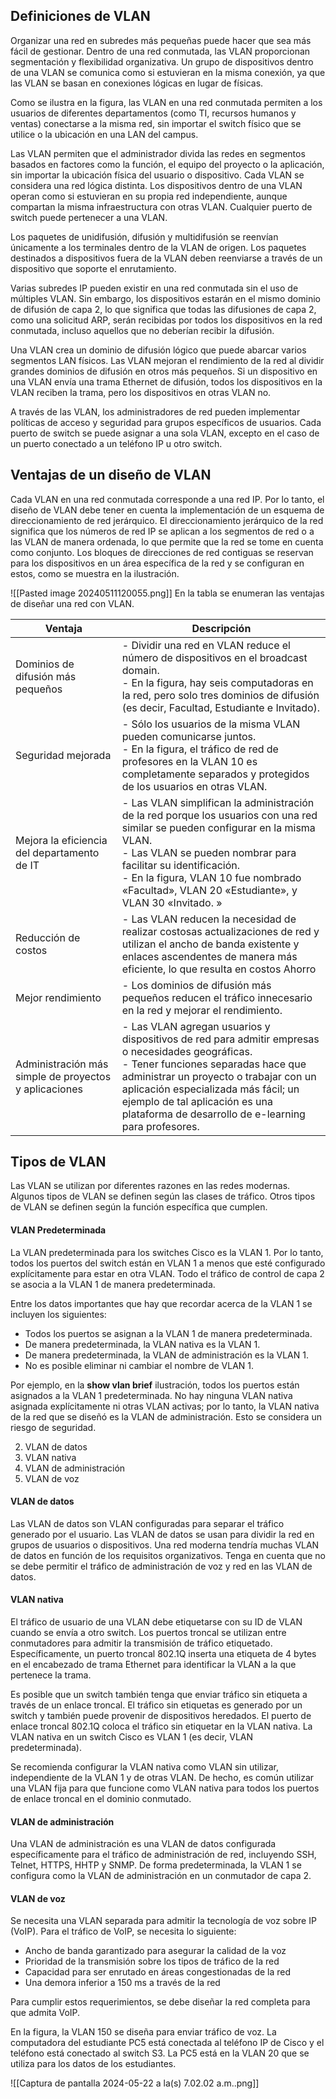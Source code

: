 ## Definiciones de VLAN

Organizar una red en subredes más pequeñas puede hacer que sea más fácil de gestionar. Dentro de una red conmutada, las VLAN proporcionan segmentación y flexibilidad organizativa. Un grupo de dispositivos dentro de una VLAN se comunica como si estuvieran en la misma conexión, ya que las VLAN se basan en conexiones lógicas en lugar de físicas.

Como se ilustra en la figura, las VLAN en una red conmutada permiten a los usuarios de diferentes departamentos (como TI, recursos humanos y ventas) conectarse a la misma red, sin importar el switch físico que se utilice o la ubicación en una LAN del campus.

Las VLAN permiten que el administrador divida las redes en segmentos basados en factores como la función, el equipo del proyecto o la aplicación, sin importar la ubicación física del usuario o dispositivo. Cada VLAN se considera una red lógica distinta. Los dispositivos dentro de una VLAN operan como si estuvieran en su propia red independiente, aunque compartan la misma infraestructura con otras VLAN. Cualquier puerto de switch puede pertenecer a una VLAN.

Los paquetes de unidifusión, difusión y multidifusión se reenvían únicamente a los terminales dentro de la VLAN de origen. Los paquetes destinados a dispositivos fuera de la VLAN deben reenviarse a través de un dispositivo que soporte el enrutamiento.

Varias subredes IP pueden existir en una red conmutada sin el uso de múltiples VLAN. Sin embargo, los dispositivos estarán en el mismo dominio de difusión de capa 2, lo que significa que todas las difusiones de capa 2, como una solicitud ARP, serán recibidas por todos los dispositivos en la red conmutada, incluso aquellos que no deberían recibir la difusión.

Una VLAN crea un dominio de difusión lógico que puede abarcar varios segmentos LAN físicos. Las VLAN mejoran el rendimiento de la red al dividir grandes dominios de difusión en otros más pequeños. Si un dispositivo en una VLAN envía una trama Ethernet de difusión, todos los dispositivos en la VLAN reciben la trama, pero los dispositivos en otras VLAN no.

A través de las VLAN, los administradores de red pueden implementar políticas de acceso y seguridad para grupos específicos de usuarios. Cada puerto de switch se puede asignar a una sola VLAN, excepto en el caso de un puerto conectado a un teléfono IP u otro switch.
## Ventajas de un diseño de VLAN

Cada VLAN en una red conmutada corresponde a una red IP. Por lo tanto, el diseño de VLAN debe tener en cuenta la implementación de un esquema de direccionamiento de red jerárquico. El direccionamiento jerárquico de la red significa que los números de red IP se aplican a los segmentos de red o a las VLAN de manera ordenada, lo que permite que la red se tome en cuenta como conjunto. Los bloques de direcciones de red contiguas se reservan para los dispositivos en un área específica de la red y se configuran en estos, como se muestra en la ilustración.

![[Pasted image 20240511120055.png]]
En la tabla se enumeran las ventajas de diseñar una red con VLAN.

| **Ventaja**                                           | **Descripción**                                                                                                                                                                                                                                                                                                      |
| ----------------------------------------------------- | -------------------------------------------------------------------------------------------------------------------------------------------------------------------------------------------------------------------------------------------------------------------------------------------------------------------- |
| Dominios de difusión más pequeños                     | - Dividir una red en VLAN reduce el número de dispositivos en el broadcast domain.<br>- En la figura, hay seis computadoras en la red, pero solo tres dominios de difusión (es decir, Facultad, Estudiante e Invitado).                                                                                              |
| Seguridad mejorada                                    | - Sólo los usuarios de la misma VLAN pueden comunicarse juntos.<br>- En la figura, el tráfico de red de profesores en la VLAN 10 es completamente separados y protegidos de los usuarios en otras VLAN.                                                                                                              |
| Mejora la eficiencia del departamento de IT           | - Las VLAN simplifican la administración de la red porque los usuarios con una red similar se pueden configurar en la misma VLAN.<br>- Las VLAN se pueden nombrar para facilitar su identificación.<br>- En la figura, VLAN 10 fue nombrado «Facultad», VLAN 20 «Estudiante», y VLAN 30 «Invitado. »                 |
| Reducción de costos                                   | - Las VLAN reducen la necesidad de realizar costosas actualizaciones de red y utilizan el ancho de banda existente y enlaces ascendentes de manera más eficiente, lo que resulta en costos Ahorro                                                                                                                    |
| Mejor rendimiento                                     | - Los dominios de difusión más pequeños reducen el tráfico innecesario en la red y mejorar el rendimiento.                                                                                                                                                                                                           |
| Administración más simple de proyectos y aplicaciones | - Las VLAN agregan usuarios y dispositivos de red para admitir empresas o necesidades geográficas.<br>- Tener funciones separadas hace que administrar un proyecto o trabajar con un aplicación especializada más fácil; un ejemplo de tal aplicación es una plataforma de desarrollo de e-learning para profesores. |
## Tipos de VLAN

Las VLAN se utilizan por diferentes razones en las redes modernas. Algunos tipos de VLAN se definen según las clases de tráfico. Otros tipos de VLAN se definen según la función específica que cumplen.

#### VLAN Predeterminada
   
La VLAN predeterminada para los switches Cisco es la VLAN 1. Por lo tanto, todos los puertos del switch están en VLAN 1 a menos que esté configurado explícitamente para estar en otra VLAN. Todo el tráfico de control de capa 2 se asocia a la VLAN 1 de manera predeterminada.

Entre los datos importantes que hay que recordar acerca de la VLAN 1 se incluyen los siguientes:

- Todos los puertos se asignan a la VLAN 1 de manera predeterminada.
- De manera predeterminada, la VLAN nativa es la VLAN 1.
- De manera predeterminada, la VLAN de administración es la VLAN 1.
- No es posible eliminar ni cambiar el nombre de VLAN 1.

Por ejemplo, en la **show vlan brief** ilustración, todos los puertos están asignados a la VLAN 1 predeterminada. No hay ninguna VLAN nativa asignada explícitamente ni otras VLAN activas; por lo tanto, la VLAN nativa de la red que se diseñó es la VLAN de administración. Esto se considera un riesgo de seguridad.
   
2. VLAN de datos
3. VLAN nativa
4. VLAN de administración
5. VLAN de voz

#### **VLAN de datos**

Las VLAN de datos son VLAN configuradas para separar el tráfico generado por el usuario. Las VLAN de datos se usan para dividir la red en grupos de usuarios o dispositivos. Una red moderna tendría muchas VLAN de datos en función de los requisitos organizativos. Tenga en cuenta que no se debe permitir el tráfico de administración de voz y red en las VLAN de datos.

#### **VLAN nativa**

El tráfico de usuario de una VLAN debe etiquetarse con su ID de VLAN cuando se envía a otro switch. Los puertos troncal se utilizan entre conmutadores para admitir la transmisión de tráfico etiquetado. Específicamente, un puerto troncal 802.1Q inserta una etiqueta de 4 bytes en el encabezado de trama Ethernet para identificar la VLAN a la que pertenece la trama.

Es posible que un switch también tenga que enviar tráfico sin etiqueta a través de un enlace troncal. El tráfico sin etiquetas es generado por un switch y también puede provenir de dispositivos heredados. El puerto de enlace troncal 802.1Q coloca el tráfico sin etiquetar en la VLAN nativa. La VLAN nativa en un switch Cisco es VLAN 1 (es decir, VLAN predeterminada).

Se recomienda configurar la VLAN nativa como VLAN sin utilizar, independiente de la VLAN 1 y de otras VLAN. De hecho, es común utilizar una VLAN fija para que funcione como VLAN nativa para todos los puertos de enlace troncal en el dominio conmutado.

#### **VLAN de administración**

Una VLAN de administración es una VLAN de datos configurada específicamente para el tráfico de administración de red, incluyendo SSH, Telnet, HTTPS, HHTP y SNMP. De forma predeterminada, la VLAN 1 se configura como la VLAN de administración en un conmutador de capa 2.

#### **VLAN de voz**

Se necesita una VLAN separada para admitir la tecnología de voz sobre IP (VoIP). Para el tráfico de VoIP, se necesita lo siguiente:

- Ancho de banda garantizado para asegurar la calidad de la voz
- Prioridad de la transmisión sobre los tipos de tráfico de la red
- Capacidad para ser enrutado en áreas congestionadas de la red
- Una demora inferior a 150 ms a través de la red

Para cumplir estos requerimientos, se debe diseñar la red completa para que admita VoIP.

En la figura, la VLAN 150 se diseña para enviar tráfico de voz. La computadora del estudiante PC5 está conectada al teléfono IP de Cisco y el teléfono está conectado al switch S3. La PC5 está en la VLAN 20 que se utiliza para los datos de los estudiantes.

![[Captura de pantalla 2024-05-22 a la(s) 7.02.02 a.m..png]]